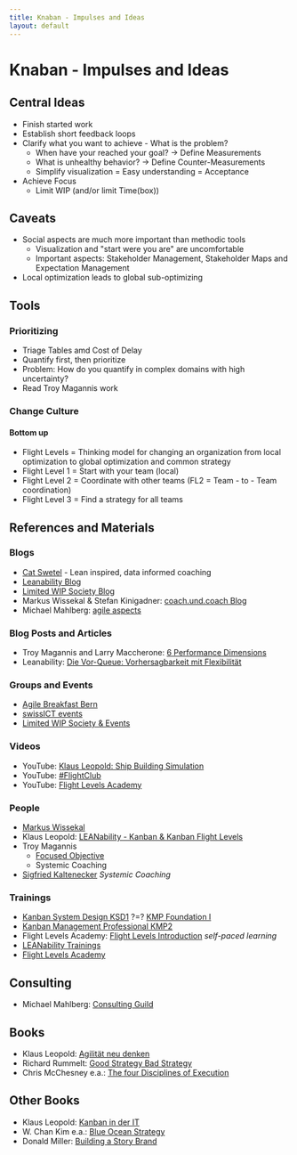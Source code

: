 ```yaml
---
title: Knaban - Impulses and Ideas
layout: default
---
```

# Knaban - Impulses and Ideas

## Central Ideas

* Finish started work
* Establish short feedback loops
* Clarify what you want to achieve - What is the problem?
  * When have your reached your goal? -> Define Measurements
  * What is unhealthy behavior? -> Define Counter-Measurements
  * Simplify visualization = Easy understanding = Acceptance
* Achieve Focus
  * Limit WIP (and/or limit Time(box))

## Caveats

* Social aspects are much more important than methodic tools
  * Visualization and "start were you are" are uncomfortable
  * Important aspects: Stakeholder Management, Stakeholder Maps and Expectation Management
* Local optimization leads to global sub-optimizing

## Tools

### Prioritizing

* Triage Tables amd Cost of Delay
* Quantify first, then prioritize
* Problem: How do you quantify in complex domains with high uncertainty?
* Read Troy Magannis work

### Change Culture

#### Bottom up

* Flight Levels = Thinking model for changing an organization from local optimization to global optimization and common strategy
* Flight Level 1 = Start with your team (local)
* Flight Level 2 = Coordinate with other teams (FL2 = Team - to - Team coordination)
* Flight Level 3 = Find a strategy for all teams

## References and Materials

### Blogs

* [Cat Swetel](https://www.catswetel.com/blog) - Lean inspired, data informed coaching
* [Leanability Blog](https://www.leanability.com/de/category/blog-de/)
* [Limited WIP Society Blog](https://www.limitedwip.org/blog/)
* Markus Wissekal & Stefan Kinigadner: [coach.und.coach Blog](https://coach.und.coach/blog/)
* Michael Mahlberg: [agile aspects](https://agile-aspects.michaelmahlberg.com)

### Blog Posts and Articles

* Troy Magannis and Larry Maccherone: [6 Performance Dimensions](https://mailchi.mp/79a876c00880/six-dimensions-of-team-performance-forecasting-and-metrics-with-troy-magennis?e=[UNIQID])
* Leanability: [Die Vor-Queue: Vorhersagbarkeit mit Flexibilität](https://2020.leanability.com/de/blog/2012/08/die-vor-queue-vorhersehbarkeit-mit-flexibilitaet/)

### Groups and Events

* [Agile Breakfast Bern](https://www.swissict.ch/event/agile-breakfast-bern-agilitaet-in-der-suva/)
* [swissICT events](https://www.swissict.ch/events/)
* [Limited WIP Society & Events](https://www.limitedwip.org/)

### Videos

* YouTube: [Klaus Leopold: Ship Building Simulation](https://www.youtube.com/watch?v=iIc9ttGurUo)
* YouTube: [#FlightClub](https://www.youtube.com/playlist?list=PLacsUAvpF9E-rhGW_-KffqwsUYwjdfV-m)
* YouTube: [Flight Levels Academy](https://www.youtube.com/channel/UCapV3U6lXcd4sy0iCOK9mug)

### People

* [Markus Wissekal](https://coach.und.coach/)
* Klaus Leopold: [LEANability - Kanban & Kanban Flight Levels](https://www.leanability.com/de/)
* Troy Magannis
  * [Focused Objective](https://www.focusedobjective.com)
  * Systemic Coaching
* [Sigfried Kaltenecker](https://www.informatik-aktuell.de/autoren-cv/dr-siegfried-kaltenecker.html) *Systemic Coaching*

### Trainings

* [Kanban System Design KSD1](https://www.agile-academy.com/de/kanban/trainings/kanban/) ?=? [KMP Foundation I](https://www.avega.ch/academy/kanban-advanced-kanban-system-design-kmp-1/)
* [Kanban Management Professional KMP2](https://www.agile-academy.com/de/kanban/trainings/kanban-2/)
* Flight Levels Academy: [Flight Levels Introduction](https://www.flightlevels.io/workshops/flight-levels-intro/) *self-paced learning*
* [LEANability Trainings](https://2020.leanability.com/de/trainings/)
* [Flight Levels Academy](https://www.flightlevels.io/)

## Consulting

* Michael Mahlberg: [Consulting Guild](http://www.consulting-guild.de)

## Books

* Klaus Leopold: [Agilität neu denken](https://books.google.de/books?id=wmL1vQEACAAJ&dq=klaus+leopold+agilität+neu+denken&hl=de&sa=X&ved=2ahUKEwjjmual3ZnuAhWJ26QKHaECBxsQ6AEwAHoECAIQAg)
* Richard Rummelt: [Good Strategy Bad Strategy](https://books.google.de/books?id=nTU65JgxgOAC&printsec=frontcover&dq=Good+Strategy+Bad+Strategy&hl=de&sa=X&ved=2ahUKEwisxMSw3ZnuAhURuqQKHdlUCh4Q6AEwAHoECAMQAg#v=onepage&q=Good%20Strategy%20Bad%20Strategy&f=false)
* Chris McChesney e.a.: [The four Disciplines of Execution](https://books.google.de/books?id=VprjCwAAQBAJ&printsec=frontcover&dq=The+four+Disciplines+of+Execution&hl=de&sa=X&ved=2ahUKEwifkMzD3ZnuAhVKPewKHQMlChgQ6AEwAHoECAAQAg#v=onepage&q=The%20four%20Disciplines%20of%20Execution&f=false)

## Other Books

* Klaus Leopold: [Kanban in der IT](https://books.google.de/books?id=iC1QAgAAQBAJ&pg=PT34&dq=kanban+in+der+iT&hl=de&sa=X&ved=2ahUKEwjqifHr3pnuAhWO_aQKHanCDiQQ6AEwAHoECAQQAg#v=onepage&q=kanban%20in%20der%20iT&f=false)
* W. Chan Kim e.a.: [Blue Ocean Strategy](https://books.google.de/books?id=BmPPAjGaDuQC&dq=Blue+Ocean+Strategy&hl=de&sa=X&ved=2ahUKEwjLyqz53pnuAhUE-aQKHarwBcoQ6AEwAHoECAEQAg)
* Donald Miller: [Building a Story Brand](https://books.google.de/books?id=b3xDDgAAQBAJ&printsec=frontcover&dq=Building+a+Story+Brand&hl=de&sa=X&ved=2ahUKEwj0w8OE35nuAhWOHewKHTXrDJ8Q6AEwAHoECAYQAg#v=onepage&q=Building%20a%20Story%20Brand&f=false)